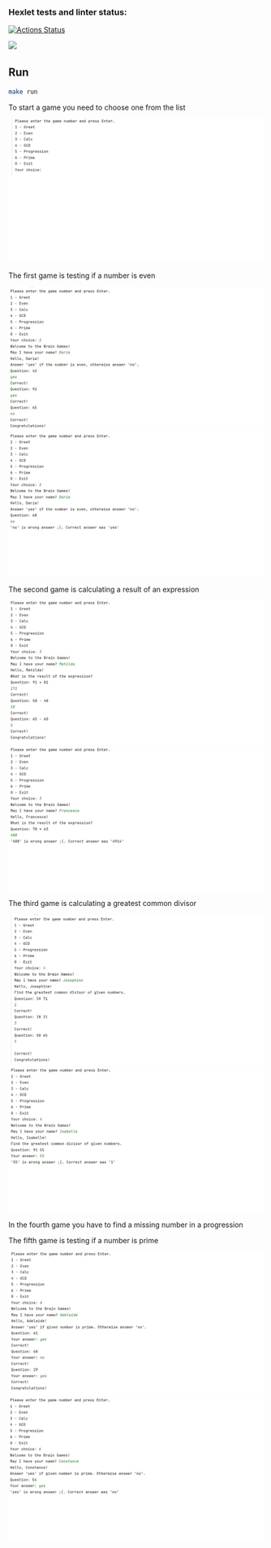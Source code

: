 ### Hexlet tests and linter status:
[![Actions Status](https://github.com/DariaV17/java-project-61/actions/workflows/hexlet-check.yml/badge.svg)](https://github.com/DariaV17/java-project-61/actions)

<a href="https://codeclimate.com/github/DariaV17/java-project-61/maintainability"><img src="https://api.codeclimate.com/v1/badges/7059295f2bf425e0d5d3/maintainability" /></a>

## Run

```bash
make run
```

To start a game you need to choose one from the list

<img src="screen\Greet.jpg">

The first game is testing if a number is even

<img src="screen\Even+.jpg">
<img src="screen\Even-.jpg">

The second game is calculating a result of an expression

<img src="screen\Calc+.jpg">
<img src="screen\Calc-.jpg">

The third game is calculating a greatest common divisor

<img src="screen\GCD+.jpg">
<img src="screen\GCD-.jpg">

In the fourth game you have to find a missing number in a progression


The fifth game is testing if a number is prime

<img src="screen\Prime+.jpg">
<img src="screen\Prime-.jpg">

